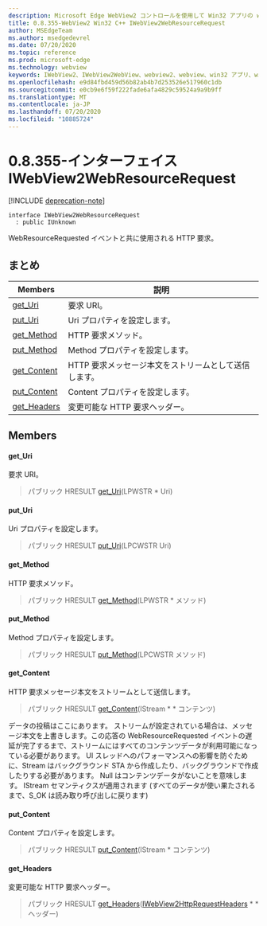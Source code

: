 ```yaml
---
description: Microsoft Edge WebView2 コントロールを使用して Win32 アプリの web コンテンツをホストする
title: 0.8.355-WebView2 Win32 C++ IWebView2WebResourceRequest
author: MSEdgeTeam
ms.author: msedgedevrel
ms.date: 07/20/2020
ms.topic: reference
ms.prod: microsoft-edge
ms.technology: webview
keywords: IWebView2、IWebView2WebView、webview2、webview、win32 アプリ、win32、edge
ms.openlocfilehash: e9d84fbd459d56b82ab4b7d253526e517960c1db
ms.sourcegitcommit: e0cb9e6f59f222fade6afa4829c59524a9a9b9ff
ms.translationtype: MT
ms.contentlocale: ja-JP
ms.lasthandoff: 07/20/2020
ms.locfileid: "10885724"
---
```

# 0.8.355-インターフェイス IWebView2WebResourceRequest 

[!INCLUDE [deprecation-note](../../includes/deprecation-note.md)]

```
interface IWebView2WebResourceRequest
  : public IUnknown
```

WebResourceRequested イベントと共に使用される HTTP 要求。

## まとめ

 Members                        | 説明
--------------------------------|---------------------------------------------
[get_Uri](#get_uri) | 要求 URI。
[put_Uri](#put_uri) | Uri プロパティを設定します。
[get_Method](#get_method) | HTTP 要求メソッド。
[put_Method](#put_method) | Method プロパティを設定します。
[get_Content](#get_content) | HTTP 要求メッセージ本文をストリームとして送信します。
[put_Content](#put_content) | Content プロパティを設定します。
[get_Headers](#get_headers) | 変更可能な HTTP 要求ヘッダー。

## Members

#### get_Uri 

要求 URI。

> パブリック HRESULT [get_Uri](#get_uri)(LPWSTR * Uri)

#### put_Uri 

Uri プロパティを設定します。

> パブリック HRESULT [put_Uri](#put_uri)(LPCWSTR Uri)

#### get_Method 

HTTP 要求メソッド。

> パブリック HRESULT [get_Method](#get_method)(LPWSTR * メソッド)

#### put_Method 

Method プロパティを設定します。

> パブリック HRESULT [put_Method](#put_method)(LPCWSTR メソッド)

#### get_Content 

HTTP 要求メッセージ本文をストリームとして送信します。

> パブリック HRESULT [get_Content](#get_content)(IStream * * コンテンツ)

データの投稿はここにあります。 ストリームが設定されている場合は、メッセージ本文を上書きします。この応答の WebResourceRequested イベントの遅延が完了するまで、ストリームにはすべてのコンテンツデータが利用可能になっている必要があります。 UI スレッドへのパフォーマンスへの影響を防ぐために、Stream はバックグラウンド STA から作成したり、バックグラウンドで作成したりする必要があります。 Null はコンテンツデータがないことを意味します。 IStream セマンティクスが適用されます (すべてのデータが使い果たされるまで、S_OK は読み取り呼び出しに戻ります)

#### put_Content 

Content プロパティを設定します。

> パブリック HRESULT [put_Content](#put_content)(IStream * コンテンツ)

#### get_Headers 

変更可能な HTTP 要求ヘッダー。

> パブリック HRESULT [get_Headers](#get_headers)([IWebView2HttpRequestHeaders](IWebView2HttpRequestHeaders.md) * * ヘッダー)

